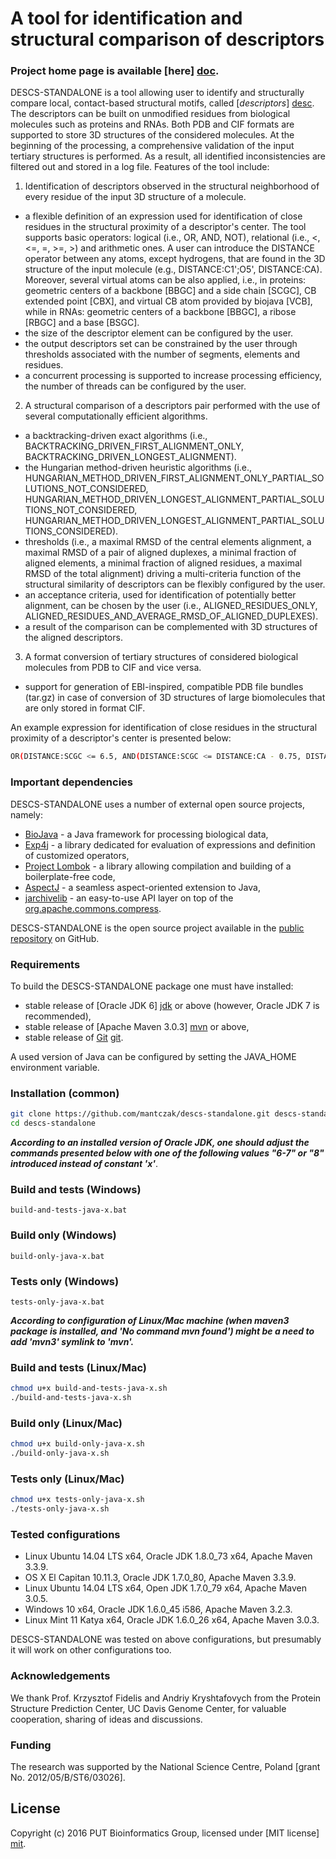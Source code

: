 # A tool for identification and structural comparison of descriptors

### Project home page is available [here] [doc].  

DESCS-STANDALONE is a tool allowing user to identify and structurally compare local, contact-based structural motifs, called [*descriptors*] [desc]. The descriptors can be built on unmodified residues from biological molecules such as proteins and RNAs. Both PDB and CIF formats are supported to store 3D structures of the considered molecules. At the beginning of the processing, a comprehensive validation of the input tertiary structures is performed. As a result, all identified inconsistencies are filtered out and stored in a log file. Features of the tool include:

1. Identification of descriptors observed in the structural neighborhood of every residue of the input 3D structure of a molecule.
  - a flexible definition of an expression used for identification of close residues in the structural proximity of a descriptor's center. The tool supports basic operators: logical (i.e., OR, AND, NOT), relational (i.e., <, <=, =, >=, >) and arithmetic ones. A user can introduce the DISTANCE operator between any atoms, except hydrogens, that are found in the 3D structure of the input molecule (e.g., DISTANCE:C1';O5', DISTANCE:CA). Moreover, several virtual atoms can be also applied, i.e., in proteins: geometric centers of a backbone [BBGC] and a side chain [SCGC], CB extended point [CBX], and virtual CB atom provided by biojava [VCB], while in RNAs: geometric centers of a backbone [BBGC], a ribose [RBGC] and a base [BSGC]. 
  - the size of the descriptor element can be configured by the user.
  - the output descriptors set can be constrained by the user through thresholds associated with the number of segments, elements and residues.
  - a concurrent processing is supported to increase processing efficiency, the number of threads can be configured by the user.

2. A structural comparison of a descriptors pair performed with the use of several computationally efficient algorithms.
  - a backtracking-driven exact algorithms (i.e., BACKTRACKING_DRIVEN_FIRST_ALIGNMENT_ONLY, BACKTRACKING_DRIVEN_LONGEST_ALIGNMENT).
  - the Hungarian method-driven heuristic algorithms (i.e., HUNGARIAN_METHOD_DRIVEN_FIRST_ALIGNMENT_ONLY_PARTIAL_SOLUTIONS_NOT_CONSIDERED, HUNGARIAN_METHOD_DRIVEN_LONGEST_ALIGNMENT_PARTIAL_SOLUTIONS_NOT_CONSIDERED, HUNGARIAN_METHOD_DRIVEN_LONGEST_ALIGNMENT_PARTIAL_SOLUTIONS_CONSIDERED).
  - thresholds (i.e., a maximal RMSD of the central elements alignment, a maximal RMSD of a pair of aligned duplexes, a minimal fraction of aligned elements, a minimal fraction of aligned residues, a maximal RMSD of the total alignment) driving a multi-criteria function of the structural similarity of descriptors can be flexibly configured by the user.
  - an acceptance criteria, used for identification of potentially better alignment, can be chosen by the user (i.e., ALIGNED_RESIDUES_ONLY, ALIGNED_RESIDUES_AND_AVERAGE_RMSD_OF_ALIGNED_DUPLEXES).   
  - a result of the comparison can be complemented with 3D structures of the aligned descriptors.

3. A format conversion of tertiary structures of considered biological molecules from PDB to CIF and vice versa. 
  - support for generation of EBI-inspired, compatible PDB file bundles (tar.gz) in case of conversion of 3D structures of large biomolecules that are only stored in format CIF.

An example expression for identification of close residues in the structural proximity of a descriptor's center is presented below:
```sh
OR(DISTANCE:SCGC <= 6.5, AND(DISTANCE:SCGC <= DISTANCE:CA - 0.75, DISTANCE:SCGC <= 8.0))
```
  
### Important dependencies

DESCS-STANDALONE uses a number of external open source projects, namely:

- [BioJava][biojava] - a Java framework for processing biological data,
- [Exp4j][exp4j] - a library dedicated for evaluation of expressions and definition of customized operators,
- [Project Lombok][lombok] - a library allowing compilation and building of a boilerplate-free code,
- [AspectJ][aspectj] - a seamless aspect-oriented extension to Java,
- [jarchivelib][jarchivelib] - an easy-to-use API layer on top of the [org.apache.commons.compress][org.apache.commons.compress].


DESCS-STANDALONE is the open source project available in the [public repository][des-std] on GitHub.

### Requirements

To build the DESCS-STANDALONE package one must have installed: 

- stable release of [Oracle JDK 6] [jdk] or above (however, Oracle JDK 7 is recommended), 
- stable release of [Apache Maven 3.0.3] [mvn] or above, 
- stable release of [Git] [git]. 

A used version of Java can be configured by setting the JAVA_HOME environment variable.

### Installation (common)

```sh
git clone https://github.com/mantczak/descs-standalone.git descs-standalone
cd descs-standalone
```

**_According to an installed version of Oracle JDK, one should adjust the commands presented below with one of the following values "6-7" or "8" introduced instead of constant 'x'_**.

### Build and tests (Windows)

```
build-and-tests-java-x.bat
```

### Build only (Windows)

```
build-only-java-x.bat
```

### Tests only (Windows)

```
tests-only-java-x.bat
```

**_According to configuration of Linux/Mac machine (when maven3 package is installed, and 'No command mvn found') might be a need to add 'mvn3' symlink to 'mvn'._**

### Build and tests (Linux/Mac)

```sh
chmod u+x build-and-tests-java-x.sh
./build-and-tests-java-x.sh
```

### Build only (Linux/Mac)

```sh
chmod u+x build-only-java-x.sh
./build-only-java-x.sh
```

### Tests only (Linux/Mac)

```sh
chmod u+x tests-only-java-x.sh
./tests-only-java-x.sh
```

### Tested configurations

- Linux Ubuntu 14.04 LTS x64, Oracle JDK 1.8.0_73 x64, Apache Maven 3.3.9.
- OS X El Capitan 10.11.3, Oracle JDK 1.7.0_80, Apache Maven 3.3.9.
- Linux Ubuntu 14.04 LTS x64, Open JDK 1.7.0_79 x64, Apache Maven 3.0.5.
- Windows 10 x64, Oracle JDK 1.6.0_45 i586, Apache Maven 3.2.3.
- Linux Mint 11 Katya x64, Oracle JDK 1.6.0_26 x64, Apache Maven 3.0.3.

DESCS-STANDALONE was tested on above configurations, but presumably it will work on other configurations too.

### Acknowledgements

We thank Prof. Krzysztof Fidelis and Andriy Kryshtafovych from the Protein Structure Prediction Center, UC Davis Genome Center, for valuable cooperation, sharing of ideas and discussions.

### Funding

The research was supported by the National Science Centre, Poland [grant No. 2012/05/B/ST6/03026].

License
----
Copyright (c) 2016 PUT Bioinformatics Group, licensed under [MIT license] [mit].

   [desc]: http://onlinelibrary.wiley.com/doi/10.1002/prot.22296/pdf
   [doc]: http://www.cs.put.poznan.pl/mantczak/index.php?slab=descs-standalone
   [biojava]: http://biojava.org
   [exp4j]: http://www.objecthunter.net/exp4j/
   [lombok]: https://projectlombok.org/
   [aspectj]: https://eclipse.org/aspectj/
   [jarchivelib]: http://rauschig.org/jarchivelib/
   [org.apache.commons.compress]: http://commons.apache.org/proper/commons-compress/
   [jdk]: http://java.oracle.com/
   [mvn]: http://maven.apache.org/
   [git]: http://git-scm.com/
   [des-std]: https://github.com/mantczak/descs-standalone.git
   [mit]: http://opensource.org/licenses/mit-license.php
